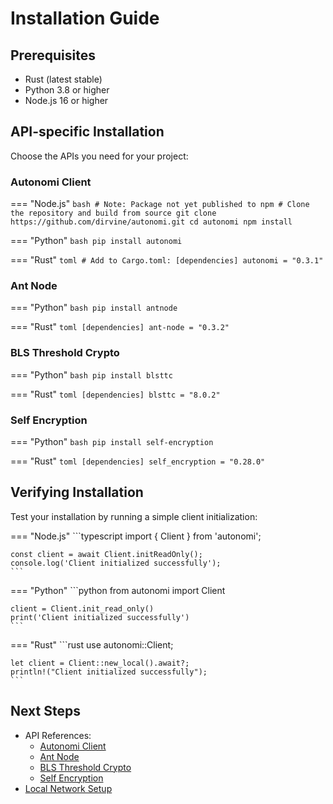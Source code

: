 # Installation Guide

## Prerequisites

- Rust (latest stable)
- Python 3.8 or higher
- Node.js 16 or higher

## API-specific Installation

Choose the APIs you need for your project:

### Autonomi Client

=== "Node.js"
    ```bash
    # Note: Package not yet published to npm
    # Clone the repository and build from source
    git clone https://github.com/dirvine/autonomi.git
    cd autonomi
    npm install
    ```

=== "Python"
    ```bash
    pip install autonomi
    ```

=== "Rust"
    ```toml
    # Add to Cargo.toml:
    [dependencies]
    autonomi = "0.3.1"
    ```

### Ant Node

=== "Python"
    ```bash
    pip install antnode
    ```

=== "Rust"
    ```toml
    [dependencies]
    ant-node = "0.3.2"
    ```

### BLS Threshold Crypto

=== "Python"
    ```bash
    pip install blsttc
    ```

=== "Rust"
    ```toml
    [dependencies]
    blsttc = "8.0.2"
    ```

### Self Encryption

=== "Python"
    ```bash
    pip install self-encryption
    ```

=== "Rust"
    ```toml
    [dependencies]
    self_encryption = "0.28.0"
    ```

## Verifying Installation

Test your installation by running a simple client initialization:

=== "Node.js"
    ```typescript
    import { Client } from 'autonomi';

    const client = await Client.initReadOnly();
    console.log('Client initialized successfully');
    ```

=== "Python"
    ```python
    from autonomi import Client

    client = Client.init_read_only()
    print('Client initialized successfully')
    ```

=== "Rust"
    ```rust
    use autonomi::Client;

    let client = Client::new_local().await?;
    println!("Client initialized successfully");
    ```

## Next Steps

- API References:
  - [Autonomi Client](../api/autonomi-client/README.md)
  - [Ant Node](../api/ant-node/README.md)
  - [BLS Threshold Crypto](../api/blsttc/README.md)
  - [Self Encryption](../api/self-encryption/README.md)
- [Local Network Setup](../guides/local_network.md)
